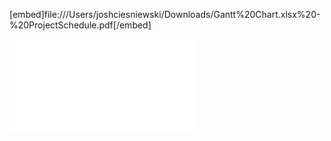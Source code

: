[embed]file:///Users/joshciesniewski/Downloads/Gantt%20Chart.xlsx%20-%20ProjectSchedule.pdf[/embed]


![Gantt Chart](file:///Users/joshciesniewski/Downloads/Gantt%20Chart.xlsx%20-%20ProjectSchedule.pdf)

